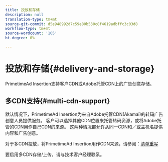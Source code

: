 ```yaml
---
title: 投放和存储
description: null
translation-type: tm+mt
source-git-commit: d5e948992d7c59e80b530c8f4619adbffc3c03d8
workflow-type: tm+mt
source-wordcount: '105'
ht-degree: 0%

---
```



# 投放和存储{#delivery-and-storage}

PrimetimeAd Insertion支持客户CDN或Adobe托管CDN上的广告创意存储。

## 多CDN支持{#multi-cdn-support}

默认情况下，PrimetimeAd Insertion为来自Adobe托管CDN(Akamai)的转码广告创意人员提供服务。  客户可以选择其他CDN位置来托管转码资源，或将Adobe托管的CDN用作自己CDN的来源。  这两种情况都允许从同一CDN和／或主机名提供内容和广告创意。

对于多CDN投放，将PrimetimeAd Insertion用作CDN来源，请参阅：[清单重写](../technical-reference/manifest-rewriting.md)

要启用多CDN存储/上传，请与技术客户经理联系。